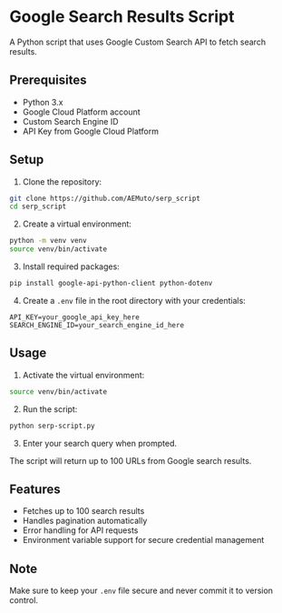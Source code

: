 # Google Search Results Script

A Python script that uses Google Custom Search API to fetch search results.

## Prerequisites

- Python 3.x
- Google Cloud Platform account
- Custom Search Engine ID
- API Key from Google Cloud Platform

## Setup

1. Clone the repository:
```sh
git clone https://github.com/AEMuto/serp_script
cd serp_script
```

2. Create a virtual environment:
```sh
python -m venv venv
source venv/bin/activate
```

3. Install required packages:
```sh
pip install google-api-python-client python-dotenv
```

4. Create a `.env` file in the root directory with your credentials:
```
API_KEY=your_google_api_key_here
SEARCH_ENGINE_ID=your_search_engine_id_here
```

## Usage

1. Activate the virtual environment:
```sh
source venv/bin/activate
```

2. Run the script:
```sh
python serp-script.py
```

3. Enter your search query when prompted.

The script will return up to 100 URLs from Google search results.

## Features

- Fetches up to 100 search results
- Handles pagination automatically
- Error handling for API requests
- Environment variable support for secure credential management

## Note

Make sure to keep your `.env` file secure and never commit it to version control.